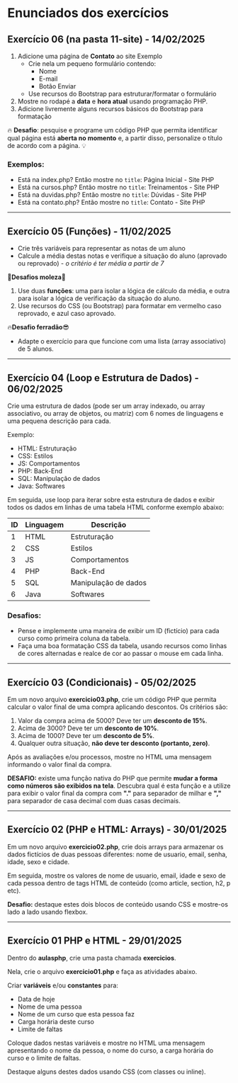 # Enunciados dos exercícios

## Exercício 06 (na pasta 11-site) - 14/02/2025
 
1. Adicione uma página de **Contato** ao site Exemplo
    - Crie nela um pequeno formulário contendo:
        - Nome
        - E-mail
        - Botão Enviar
    - Use recursos do Bootstrap para estruturar/formatar o formulário
2. Mostre no rodapé a **data** e **hora atual** usando programação PHP.
3. Adicione livremente alguns recursos básicos do Bootstrap para formatação
 
🔥 **Desafio**: pesquise e programe um código PHP que permita identificar qual página está **aberta no momento** e, a partir disso, personalize o título de acordo com a página. 💡
 
### Exemplos:

- Está na index.php? Então mostre no `title`: Página Inicial - Site PHP
- Está na cursos.php?   Então mostre no `title`: Treinamentos - Site PHP
- Está na duvidas.php?  Então mostre no `title`: Dúvidas - Site PHP
- Está na contato.php?  Então mostre no `title`: Contato - Site PHP



---

## Exercício 05 (Funções) - 11/02/2025
 
- Crie três variáveis para representar as notas de um aluno
- Calcule a média destas notas e verifique a situação do aluno (aprovado ou reprovado) - *o critério é ter média a partir de 7*
 
🍼**Desafios moleza**👵
 
1. Use duas **funções**: uma para isolar a lógica de cálculo da média, e outra para isolar a lógica de verificação da situação do aluno.
2. Use recursos do CSS (ou Bootstrap) para formatar em vermelho caso reprovado, e azul caso aprovado.
 
🔥**Desafio ferradão**😎
 
- Adapte o exercício para que funcione com uma lista (array associativo) de 5 alunos.

---

## Exercício 04 (Loop e Estrutura de Dados) - 06/02/2025
Crie uma estrutura de dados (pode ser um array indexado, ou array associativo, ou array de objetos, ou matriz) com 6 nomes de linguagens e uma pequena descrição para cada.
 
Exemplo:
 
- HTML: Estruturação
- CSS: Estilos
- JS: Comportamentos
- PHP: Back-End
- SQL: Manipulação de dados
- Java: Softwares
 
Em seguida, use loop para iterar sobre esta estrutura de dados e exibir todos os dados em linhas de uma tabela HTML conforme exemplo abaixo:
 
ID  | Linguagem   |   Descrição
--- | ---------   |   --------
1   | HTML        |   Estruturação
2   | CSS         |   Estilos
3   | JS          |   Comportamentos
4   | PHP         |   Back-End
5   | SQL         |   Manipulação de dados
6   | Java        |   Softwares
 
### Desafios:
 
- Pense e implemente uma maneira de exibir um ID (fictício) para cada curso como primeira coluna da tabela.
- Faça uma boa formatação CSS da tabela, usando recursos como linhas de cores alternadas e realce de cor ao passar o mouse em cada linha.

---

## Exercício 03 (Condicionais) - 05/02/2025

Em um novo arquivo **exercicio03.php**, crie um código PHP que permita calcular o valor final de uma compra aplicando descontos. Os critérios são:
 
1. Valor da compra acima de 5000? Deve ter um **desconto de 15%**. 
2. Acima de 3000? Deve ter um **desconto de 10%**.
3. Acima de 1000? Deve ter um **desconto de 5%**.
4. Qualquer outra situação, **não deve ter desconto (portanto, zero)**.
 
Após as avaliações e/ou processos, mostre no HTML uma mensagem informando o valor final da compra.
 
**DESAFIO:** existe uma função nativa do PHP que permite **mudar a forma como números são exibidos na tela**. Descubra qual é esta função e a utilize para exibir o valor final da compra com **"."** para separador de milhar e **","** para separador de casa decimal com duas casas decimais.

---

## Exercício 02 (PHP e HTML: Arrays) - 30/01/2025
 
Em um novo arquivo **exercicio02.php**, crie dois arrays para armazenar os dados fictícios de duas pessoas diferentes: nome de usuario, email, senha, idade, sexo e cidade.
 
Em seguida, mostre os valores de nome de usuario, email, idade e sexo de cada pessoa dentro de tags HTML de conteúdo (como article, section, h2, p etc).
 
**Desafio:** destaque estes dois blocos de conteúdo usando CSS e mostre-os lado a lado usando flexbox.
 
---

## Exercício 01 PHP e HTML - 29/01/2025

Dentro do **aulasphp**, crie uma pasta chamada **exercicios**.

Nela, crie o arquivo **exercicio01.php** e faça as atividades abaixo.

Criar **variáveis** e/ou **constantes** para:

- Data de hoje
- Nome de uma pessoa
- Nome de um curso que esta pessoa faz
- Carga horária deste curso
- Limite de faltas

Coloque dados nestas variáveis e mostre no HTML uma mensagem apresentando o nome da pessoa, o nome do curso, a carga horária do curso e o limite de faltas.
 
Destaque alguns destes dados usando CSS (com classes ou inline).
 
